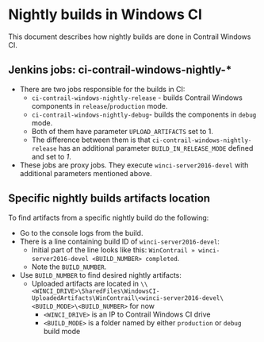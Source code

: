 # Nightly builds in Windows CI

This document describes how nightly builds are done in Contrail Windows CI.
## Jenkins jobs: ci-contrail-windows-nightly-*
* There are two jobs responsible for the builds in CI:
    * `ci-contrail-windows-nightly-release` - builds Contrail Windows components in `release`/`production` mode.
    * `ci-contrail-windows-nightly-debug`- builds the components in `debug` mode.
    * Both of them have parameter `UPLOAD_ARTIFACTS` set to 1.
    * The difference between them is that `ci-contrail-windows-nightly-release` has an additional parameter `BUILD_IN_RELEASE_MODE` defined and set to _1_.
* These jobs are proxy jobs. They execute `winci-server2016-devel` with additional parameters mentioned above.
## Specific nightly builds artifacts location
To find artifacts from a specific nightly build do the following:

* Go to the console logs from the build.
* There is a line containing build ID of `winci-server2016-devel`:
    * Initial part of the line looks like this:
    `WinContrail » winci-server2016-devel <BUILD_NUMBER> completed`.
    * Note the `BUILD_NUMBER`.
* Use `BUILD_NUMBER` to find desired nightly artifacts:
    * Uploaded artifacts are located in `\\<WINCI_DRIVE>\SharedFiles\WindowsCI-UploadedArtifacts\WinContrail\<winci-server2016-devel\<BUILD_MODE>\<BUILD_NUMBER>` for now
        * `<WINCI_DRIVE>` is an IP to Contrail Windows CI drive
        * `<BUILD_MODE>` is a folder named by either `production` or `debug` build mode
